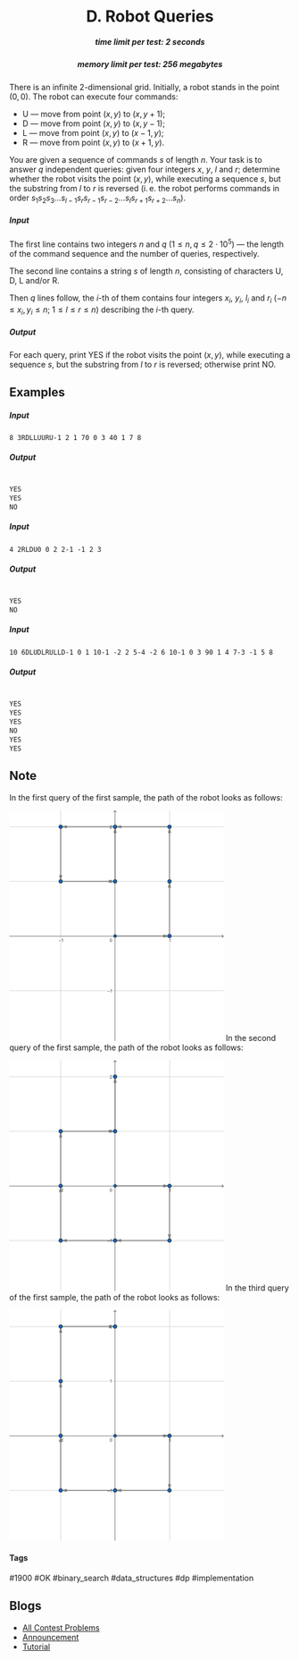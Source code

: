 <h1 style='text-align: center;'> D. Robot Queries</h1>

<h5 style='text-align: center;'>time limit per test: 2 seconds</h5>
<h5 style='text-align: center;'>memory limit per test: 256 megabytes</h5>

There is an infinite $2$-dimensional grid. Initially, a robot stands in the point $(0, 0)$. The robot can execute four commands:

* U — move from point $(x, y)$ to $(x, y + 1)$;
* D — move from point $(x, y)$ to $(x, y - 1)$;
* L — move from point $(x, y)$ to $(x - 1, y)$;
* R — move from point $(x, y)$ to $(x + 1, y)$.

You are given a sequence of commands $s$ of length $n$. Your task is to answer $q$ independent queries: given four integers $x$, $y$, $l$ and $r$; determine whether the robot visits the point $(x, y)$, while executing a sequence $s$, but the substring from $l$ to $r$ is reversed (i. e. the robot performs commands in order $s_1 s_2 s_3 \dots s_{l-1} s_r s_{r-1} s_{r-2} \dots s_l s_{r+1} s_{r+2} \dots s_n$).

##### Input

The first line contains two integers $n$ and $q$ ($1 \le n, q \le 2 \cdot 10^5$) — the length of the command sequence and the number of queries, respectively.

The second line contains a string $s$ of length $n$, consisting of characters U, D, L and/or R.

Then $q$ lines follow, the $i$-th of them contains four integers $x_i$, $y_i$, $l_i$ and $r_i$ ($-n \le x_i, y_i \le n$; $1 \le l \le r \le n$) describing the $i$-th query.

##### Output

For each query, print YES if the robot visits the point $(x, y)$, while executing a sequence $s$, but the substring from $l$ to $r$ is reversed; otherwise print NO.

## Examples

##### Input


```text
8 3RDLLUURU-1 2 1 70 0 3 40 1 7 8
```
##### Output

```text

YES
YES
NO

```
##### Input


```text
4 2RLDU0 0 2 2-1 -1 2 3
```
##### Output

```text

YES
NO

```
##### Input


```text
10 6DLUDLRULLD-1 0 1 10-1 -2 2 5-4 -2 6 10-1 0 3 90 1 4 7-3 -1 5 8
```
##### Output

```text

YES
YES
YES
NO
YES
YES

```
## Note

In the first query of the first sample, the path of the robot looks as follows: 

 ![](images/97a9aa5b9f062afe4eda35fb2b9aa03cd5dea859.png) In the second query of the first sample, the path of the robot looks as follows: 

 ![](images/238b1203489b978f6bbd0d8c47cb4479ec4dbe03.png) In the third query of the first sample, the path of the robot looks as follows: 

 ![](images/c1a3a03fc4d1bb5d6fef595f7694924b316aa5da.png) 

#### Tags 

#1900 #OK #binary_search #data_structures #dp #implementation 

## Blogs
- [All Contest Problems](../Educational_Codeforces_Round_159_(Rated_for_Div._2).md)
- [Announcement](../blogs/Announcement.md)
- [Tutorial](../blogs/Tutorial.md)
